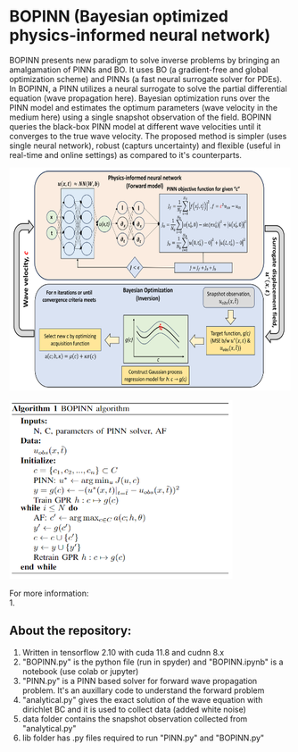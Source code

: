 # BOPINN (Bayesian optimized physics-informed neural network)
BOPINN presents new paradigm to solve inverse problems by bringing an amalgamation of PINNs and BO. It uses BO (a gradient-free and global optimization scheme) and PINNs (a fast neural surrogate solver for PDEs). In BOPINN, a PINN utilizes a neural surrogate to solve the partial differential equation (wave propagation here). Bayesian optimization runs over the PINN model and estimates the optimum parameters (wave velocity in the medium here) using a single snapshot observation of the field. BOPINN queries the black-box PINN model at different wave velocities until it converges to the true wave velocity. The proposed method is simpler (uses single neural network), robust (capturs uncertainty) and flexible (useful in real-time and online settings) as compared to it's counterparts.  

<p>
    <img src="images/BOPINN_methodolody.png" width="600" height="400" />
</p>

<p>
    <img src="images/BOPINNalgo.PNG" width="400" height="320" />
</p>

For more information:  
1. 

## About the repository:
1. Written in tensorflow 2.10 with cuda 11.8 and cudnn 8.x
2. "BOPINN.py" is the python file (run in spyder) and "BOPINN.ipynb" is a notebook (use colab or jupyter)
3. "PINN.py" is a PINN based solver for forward wave propagation problem. It's an auxillary code to understand the forward problem
4. "analytical.py" gives the exact solution of the wave equation with dirichlet BC and it is used to collect data (added white noise)  
5. data folder contains the snapshot observation collected from "analytical.py"  
6. lib folder has .py files required to run "PINN.py" and "BOPINN.py"
